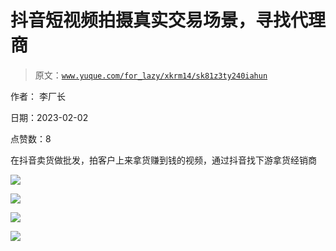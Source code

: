 # 抖音短视频拍摄真实交易场景，寻找代理商

> 原文：[`www.yuque.com/for_lazy/xkrm14/sk81z3ty240iahun`](https://www.yuque.com/for_lazy/xkrm14/sk81z3ty240iahun)

作者： 李厂长 

日期：2023-02-02 

点赞数：8 

在抖音卖货做批发，拍客户上来拿货赚到钱的视频，通过抖音找下游拿货经销商 

![](img/3ce386543827cd914ca2be3ae7071ad9.png) 

![](img/246930e76e3322c6d7add34bdcef13c0.png) 

![](img/c4842451989657ee69accc0312203363.png) 

![](img/eef351df0694da634e678ef652659398.png) 

